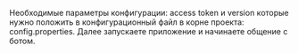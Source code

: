 Необходимые параметры конфигурации: access token и version которые нужно положить в конфигурационный файл в корне проекта: config.properties.
Далее запускаете приложение и начинаете общение с ботом.